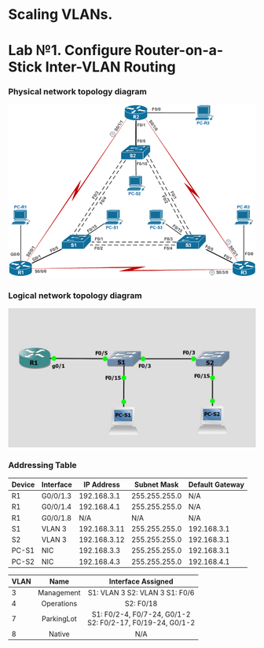 
# Scaling VLANs.
# Lab №1. Configure Router-on-a-Stick Inter-VLAN Routing 

### Physical network topology diagram

![](physical_network_topology.jpeg)

### Logical network topology diagram

![](logical_network_topology.jpg)


### Addressing Table
| Device | Interface | IP Address   | Subnet Mask   | Default Gateway |
| ------ | --------- | ------------ | ------------- | --------------- |
| R1     | G0/0/1.3  | 192.168.3.1  | 255.255.255.0 | N/A             |
| R1     | G0/0/1.4  | 192.168.4.1  | 255.255.255.0 | N/A             |
| R1     | G0/0/1.8  | N/A          | N/A           | N/A             |
| S1     | VLAN 3    | 192.168.3.11 | 255.255.255.0 | 192.168.3.1     |
| S2     | VLAN 3    | 192.168.3.12 | 255.255.255.0 | 192.168.3.1     |
| PC-S1   | NIC       | 192.168.3.3  | 255.255.255.0 | 192.168.3.1     |
| PC-S2   | NIC       | 192.168.4.3  | 255.255.255.0 | 192.168.4.1     |


| VLAN |    Name    |                      Interface Assigned                      |
| ---- | :--------: | :----------------------------------------------------------: |
| 3    | Management |               S1: VLAN 3  S2: VLAN 3  S1: F0/6               |
| 4    | Operations |                          S2: F0/18                           |
| 7    | ParkingLot | S1: F0/2-4, F0/7-24, G0/1-2<br/> S2: F0/2-17, F0/19-24, G0/1-2 |
| 8    |   Native   |                             N/A                              |
